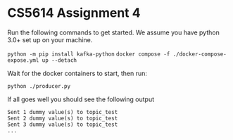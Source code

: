 ﻿# CS5614 Assignment 4

Run the following commands to get started. We assume you have python 3.0+ set up on your machine.

```python -m pip install kafka-python```
```docker compose -f ./docker-compose-expose.yml up --detach```

Wait for the docker containers to start, then run:

```python ./producer.py```

If all goes well you should see the following output
```
Sent 1 dummy value(s) to topic_test
Sent 2 dummy value(s) to topic_test
Sent 3 dummy value(s) to topic_test
...
```
